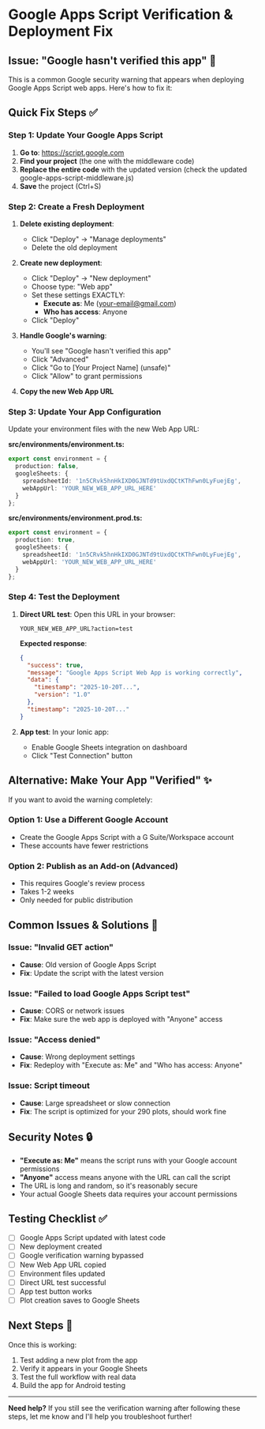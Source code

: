 # Google Apps Script Verification & Deployment Fix

## Issue: "Google hasn't verified this app" 🚨

This is a common Google security warning that appears when deploying Google Apps Script web apps. Here's how to fix it:

## Quick Fix Steps ✅

### Step 1: Update Your Google Apps Script
1. **Go to**: https://script.google.com
2. **Find your project** (the one with the middleware code)
3. **Replace the entire code** with the updated version (check the updated google-apps-script-middleware.js)
4. **Save** the project (Ctrl+S)

### Step 2: Create a Fresh Deployment
1. **Delete existing deployment**:
   - Click "Deploy" → "Manage deployments"
   - Delete the old deployment

2. **Create new deployment**:
   - Click "Deploy" → "New deployment"
   - Choose type: "Web app"
   - Set these settings EXACTLY:
     - **Execute as**: Me (your-email@gmail.com)
     - **Who has access**: Anyone
   - Click "Deploy"

3. **Handle Google's warning**:
   - You'll see "Google hasn't verified this app"
   - Click "Advanced"
   - Click "Go to [Your Project Name] (unsafe)"
   - Click "Allow" to grant permissions

4. **Copy the new Web App URL**

### Step 3: Update Your App Configuration
Update your environment files with the new Web App URL:

**src/environments/environment.ts:**
```typescript
export const environment = {
  production: false,
  googleSheets: {
    spreadsheetId: '1n5CRvk5hnHkIXD0GJNTd9tUxdQCtKThFwn0LyFuejEg',
    webAppUrl: 'YOUR_NEW_WEB_APP_URL_HERE'
  }
};
```

**src/environments/environment.prod.ts:**
```typescript
export const environment = {
  production: true,
  googleSheets: {
    spreadsheetId: '1n5CRvk5hnHkIXD0GJNTd9tUxdQCtKThFwn0LyFuejEg',
    webAppUrl: 'YOUR_NEW_WEB_APP_URL_HERE'
  }
};
```

### Step 4: Test the Deployment

1. **Direct URL test**: Open this URL in your browser:
   ```
   YOUR_NEW_WEB_APP_URL?action=test
   ```
   
   **Expected response**:
   ```json
   {
     "success": true,
     "message": "Google Apps Script Web App is working correctly",
     "data": {
       "timestamp": "2025-10-20T...",
       "version": "1.0"
     },
     "timestamp": "2025-10-20T..."
   }
   ```

2. **App test**: In your Ionic app:
   - Enable Google Sheets integration on dashboard
   - Click "Test Connection" button

## Alternative: Make Your App "Verified" ✨

If you want to avoid the warning completely:

### Option 1: Use a Different Google Account
- Create the Google Apps Script with a G Suite/Workspace account
- These accounts have fewer restrictions

### Option 2: Publish as an Add-on (Advanced)
- This requires Google's review process
- Takes 1-2 weeks
- Only needed for public distribution

## Common Issues & Solutions 🔧

### Issue: "Invalid GET action"
- **Cause**: Old version of Google Apps Script
- **Fix**: Update the script with the latest version

### Issue: "Failed to load Google Apps Script test"
- **Cause**: CORS or network issues
- **Fix**: Make sure the web app is deployed with "Anyone" access

### Issue: "Access denied"
- **Cause**: Wrong deployment settings
- **Fix**: Redeploy with "Execute as: Me" and "Who has access: Anyone"

### Issue: Script timeout
- **Cause**: Large spreadsheet or slow connection
- **Fix**: The script is optimized for your 290 plots, should work fine

## Security Notes 🔒

- **"Execute as: Me"** means the script runs with your Google account permissions
- **"Anyone"** access means anyone with the URL can call the script
- The URL is long and random, so it's reasonably secure
- Your actual Google Sheets data requires your account permissions

## Testing Checklist ✅

- [ ] Google Apps Script updated with latest code
- [ ] New deployment created
- [ ] Google verification warning bypassed
- [ ] New Web App URL copied
- [ ] Environment files updated
- [ ] Direct URL test successful
- [ ] App test button works
- [ ] Plot creation saves to Google Sheets

## Next Steps 🚀

Once this is working:
1. Test adding a new plot from the app
2. Verify it appears in your Google Sheets
3. Test the full workflow with real data
4. Build the app for Android testing

---

**Need help?** If you still see the verification warning after following these steps, let me know and I'll help you troubleshoot further!